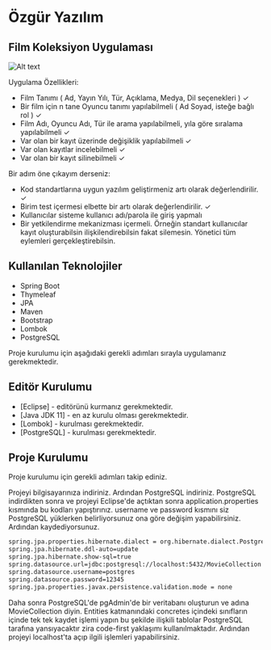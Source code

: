 # Özgür Yazılım
## Film Koleksiyon Uygulaması


![Alt text](https://wallpaperaccess.com/full/329633.jpg "Title")



Uygulama Özellikleri:

* Film Tanımı ( Ad, Yayın Yılı, Tür, Açıklama, Medya, Dil seçenekleri ) ✓
* Bir film için n tane Oyuncu tanımı yapılabilmeli ( Ad Soyad, isteğe
bağlı rol ) ✓
* Film Adı, Oyuncu Adı, Tür ile arama yapılabilmeli, yıla göre sıralama
yapılabilmeli ✓
* Var olan bir kayıt üzerinde değişiklik yapılabilmeli ✓
* Var olan kayıtlar incelebilmeli ✓
* Var olan bir kayıt silinebilmeli ✓

Bir adım öne çıkayım derseniz:
* Kod standartlarına uygun yazılım geliştirmeniz artı olarak
değerlendirilir. ✓
* Birim test içermesi elbette bir artı olarak değerlendirilir. ✓
* Kullanıcılar sisteme kullanıcı adı/parola ile giriş yapmalı
* Bir yetkilendirme mekanizması içermeli. Örneğin standart kullanıcılar
kayıt oluşturabilsin ilişkilendirebilsin fakat silemesin. Yönetici tüm
eylemleri gerçekleştirebilsin.



## Kullanılan Teknolojiler

- Spring Boot
- Thymeleaf
- JPA
- Maven
- Bootstrap
- Lombok
- PostgreSQL

Proje kurulumu için aşağıdaki gerekli adımları sırayla uygulamanız gerekmektedir.

## Editör Kurulumu



- [Eclipse] - editörünü kurmanız gerekmektedir.
- [Java JDK 11] - en az kurulu olması gerekmektedir.
- [Lombok] - kurulması gerekmektedir.
- [PostgreSQL] - kurulması gerekmektedir.




## Proje Kurulumu

Proje kurulumu için gerekli adımları takip ediniz.

Projeyi bilgisayarınıza indiriniz.
Ardından PostgreSQL indiriniz.
PostgreSQL indirdikten sonra ve projeyi Eclipse'de açtıktan sonra application.properties kısmında bu kodları yapıştırınız.
username ve password kısmını siz PostgreSQL yüklerken belirliyorsunuz ona göre değişim yapabilirsiniz. Ardından kaydediyorsunuz.

```sh
spring.jpa.properties.hibernate.dialect = org.hibernate.dialect.PostgreSQLDialect
spring.jpa.hibernate.ddl-auto=update
spring.jpa.hibernate.show-sql=true
spring.datasource.url=jdbc:postgresql://localhost:5432/MovieCollection
spring.datasource.username=postgres
spring.datasource.password=12345
spring.jpa.properties.javax.persistence.validation.mode = none
```

Daha sonra PostgreSQL'de pgAdmin'de bir veritabanı oluşturun ve adına MovieCollection diyin.
Entities katmanındaki concretes içindeki sınıfların içinde tek tek kaydet işlemi yapın bu şekilde ilişkili tablolar PostgreSQL tarafına yansıyacaktır zira code-first yaklaşımı kullanılmaktadır. Ardından projeyi localhost'ta açıp ilgili işlemleri yapabilirsiniz.




   
   
